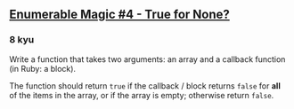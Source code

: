 <h2><a href=https://www.codewars.com/kata/545993ee52756d98ca0010e1/train/csharp target="_blank">Enumerable Magic #4 - True for None?</a></h2><h3>8 kyu</h3><p>Write a function that takes two arguments: an array and a callback function (in Ruby: a block).</p><p>The function should return <code>true</code> if the callback / block returns <code>false</code> for <strong>all</strong> of the items in the array, or if the array is empty; otherwise return <code>false</code>.</p>